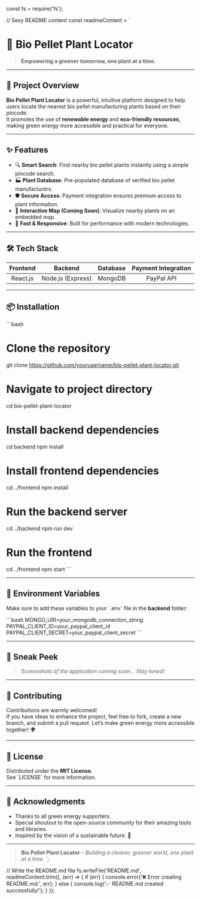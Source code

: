 const fs = require('fs');

// Sexy README content
const readmeContent = `
# 🌱 Bio Pellet Plant Locator

> **Empowering a greener tomorrow, one plant at a time.**

---

## 🚀 Project Overview

**Bio Pellet Plant Locator** is a powerful, intuitive platform designed to help users locate the nearest bio pellet manufacturing plants based on their pincode.  
It promotes the use of **renewable energy** and **eco-friendly resources**, making green energy more accessible and practical for everyone.

---

## ✨ Features

- 🔍 **Smart Search**: Find nearby bio pellet plants instantly using a simple pincode search.
- 🏭 **Plant Database**: Pre-populated database of verified bio pellet manufacturers.
- 🛡️ **Secure Access**: Payment integration ensures premium access to plant information.
- 📍 **Interactive Map (Coming Soon)**: Visualize nearby plants on an embedded map.
- 🚀 **Fast & Responsive**: Built for performance with modern technologies.

---

## 🛠️ Tech Stack

| Frontend | Backend | Database | Payment Integration |
|:--------:|:-------:|:---------:|:-------------------:|
| React.js | Node.js (Express) | MongoDB | PayPal API |

---

## 📦 Installation

\`\`\`bash
# Clone the repository
git clone https://github.com/yourusername/bio-pellet-plant-locator.git

# Navigate to project directory
cd bio-pellet-plant-locator

# Install backend dependencies
cd backend
npm install

# Install frontend dependencies
cd ../frontend
npm install

# Run the backend server
cd ../backend
npm run dev

# Run the frontend
cd ../frontend
npm start
\`\`\`

---

## 🔑 Environment Variables

Make sure to add these variables to your \`.env\` file in the **backend** folder:

\`\`\`bash
MONGO_URI=your_mongodb_connection_string
PAYPAL_CLIENT_ID=your_paypal_client_id
PAYPAL_CLIENT_SECRET=your_paypal_client_secret
\`\`\`

---

## 📸 Sneak Peek

> *Screenshots of the application coming soon... Stay tuned!*

---

## 🤝 Contributing

Contributions are warmly welcomed!  
If you have ideas to enhance the project, feel free to fork, create a new branch, and submit a pull request. Let’s make green energy more accessible together! 🌍

---

## 📄 License

Distributed under the **MIT License**.  
See \`LICENSE\` for more information.

---

## 🧡 Acknowledgments

- Thanks to all green energy supporters.
- Special shoutout to the open-source community for their amazing tools and libraries.
- Inspired by the vision of a sustainable future. 🌱

---

> **Bio Pellet Plant Locator** – *Building a cleaner, greener world, one plant at a time.*
`;

// Write the README.md file
fs.writeFile('README.md', readmeContent.trim(), (err) => {
    if (err) {
        console.error('❌ Error creating README.md:', err);
    } else {
        console.log('✅ README.md created successfully!');
    }
});
